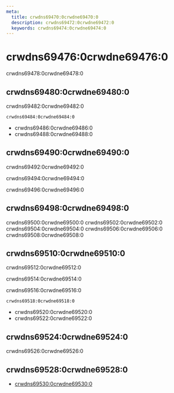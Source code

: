 ```yaml
---
meta:
  title: crwdns69470:0crwdne69470:0
  description: crwdns69472:0crwdne69472:0
  keywords: crwdns69474:0crwdne69474:0
---
```


# crwdns69476:0crwdne69476:0

crwdns69478:0crwdne69478:0

<entry-ad />

## crwdns69480:0crwdne69480:0

crwdns69482:0crwdne69482:0

`crwdns69484:0crwdne69484:0`

- crwdns69486:0crwdne69486:0
- crwdns69488:0crwdne69488:0

## crwdns69490:0crwdne69490:0

crwdns69492:0crwdne69492:0

  crwdns69494:0crwdne69494:0

  crwdns69496:0crwdne69496:0

## crwdns69498:0crwdne69498:0

crwdns69500:0crwdne69500:0
<alert type="success">crwdns69502:0crwdne69502:0</alert>
<alert type="info">crwdns69504:0crwdne69504:0</alert>
<alert type="warning">crwdns69506:0crwdne69506:0</alert>
<alert type="error">crwdns69508:0crwdne69508:0</alert>

## crwdns69510:0crwdne69510:0

crwdns69512:0crwdne69512:0

  crwdns69514:0crwdne69514:0

  crwdns69516:0crwdne69516:0

  `crwdns69518:0crwdne69518:0`

- crwdns69520:0crwdne69520:0
- crwdns69522:0crwdne69522:0

## crwdns69524:0crwdne69524:0

crwdns69526:0crwdne69526:0

## crwdns69528:0crwdne69528:0

- [crwdns69530:0crwdne69530:0]()

<backmatter />
